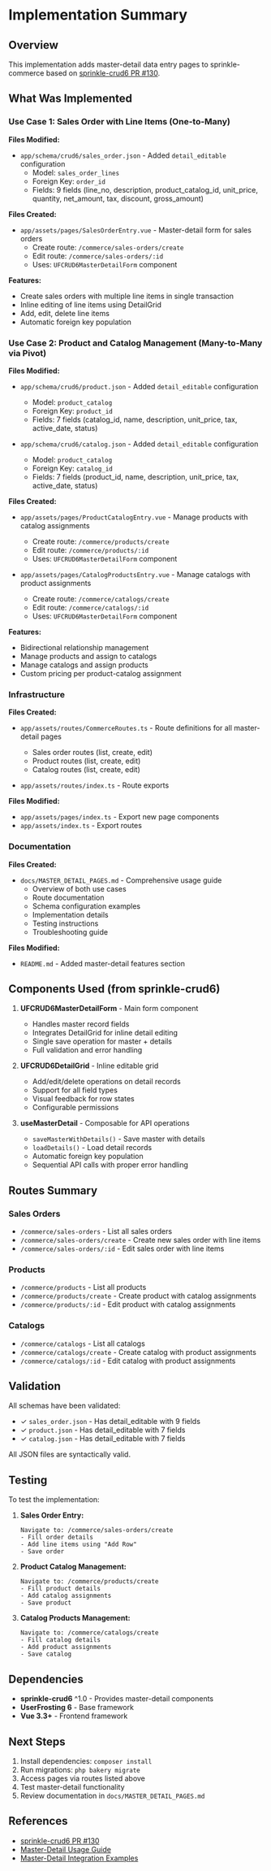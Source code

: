 # Implementation Summary

## Overview
This implementation adds master-detail data entry pages to sprinkle-commerce based on [sprinkle-crud6 PR #130](https://github.com/ssnukala/sprinkle-crud6/pull/130).

## What Was Implemented

### Use Case 1: Sales Order with Line Items (One-to-Many)

**Files Modified:**
- `app/schema/crud6/sales_order.json` - Added `detail_editable` configuration
  - Model: `sales_order_lines`
  - Foreign Key: `order_id`
  - Fields: 9 fields (line_no, description, product_catalog_id, unit_price, quantity, net_amount, tax, discount, gross_amount)

**Files Created:**
- `app/assets/pages/SalesOrderEntry.vue` - Master-detail form for sales orders
  - Create route: `/commerce/sales-orders/create`
  - Edit route: `/commerce/sales-orders/:id`
  - Uses: `UFCRUD6MasterDetailForm` component

**Features:**
- Create sales orders with multiple line items in single transaction
- Inline editing of line items using DetailGrid
- Add, edit, delete line items
- Automatic foreign key population

### Use Case 2: Product and Catalog Management (Many-to-Many via Pivot)

**Files Modified:**
- `app/schema/crud6/product.json` - Added `detail_editable` configuration
  - Model: `product_catalog`
  - Foreign Key: `product_id`
  - Fields: 7 fields (catalog_id, name, description, unit_price, tax, active_date, status)

- `app/schema/crud6/catalog.json` - Added `detail_editable` configuration
  - Model: `product_catalog`
  - Foreign Key: `catalog_id`
  - Fields: 7 fields (product_id, name, description, unit_price, tax, active_date, status)

**Files Created:**
- `app/assets/pages/ProductCatalogEntry.vue` - Manage products with catalog assignments
  - Create route: `/commerce/products/create`
  - Edit route: `/commerce/products/:id`
  - Uses: `UFCRUD6MasterDetailForm` component

- `app/assets/pages/CatalogProductsEntry.vue` - Manage catalogs with product assignments
  - Create route: `/commerce/catalogs/create`
  - Edit route: `/commerce/catalogs/:id`
  - Uses: `UFCRUD6MasterDetailForm` component

**Features:**
- Bidirectional relationship management
- Manage products and assign to catalogs
- Manage catalogs and assign products
- Custom pricing per product-catalog assignment

### Infrastructure

**Files Created:**
- `app/assets/routes/CommerceRoutes.ts` - Route definitions for all master-detail pages
  - Sales order routes (list, create, edit)
  - Product routes (list, create, edit)
  - Catalog routes (list, create, edit)

- `app/assets/routes/index.ts` - Route exports

**Files Modified:**
- `app/assets/pages/index.ts` - Export new page components
- `app/assets/index.ts` - Export routes

### Documentation

**Files Created:**
- `docs/MASTER_DETAIL_PAGES.md` - Comprehensive usage guide
  - Overview of both use cases
  - Route documentation
  - Schema configuration examples
  - Implementation details
  - Testing instructions
  - Troubleshooting guide

**Files Modified:**
- `README.md` - Added master-detail features section

## Components Used (from sprinkle-crud6)

1. **UFCRUD6MasterDetailForm** - Main form component
   - Handles master record fields
   - Integrates DetailGrid for inline detail editing
   - Single save operation for master + details
   - Full validation and error handling

2. **UFCRUD6DetailGrid** - Inline editable grid
   - Add/edit/delete operations on detail records
   - Support for all field types
   - Visual feedback for row states
   - Configurable permissions

3. **useMasterDetail** - Composable for API operations
   - `saveMasterWithDetails()` - Save master with details
   - `loadDetails()` - Load detail records
   - Automatic foreign key population
   - Sequential API calls with proper error handling

## Routes Summary

### Sales Orders
- `/commerce/sales-orders` - List all sales orders
- `/commerce/sales-orders/create` - Create new sales order with line items
- `/commerce/sales-orders/:id` - Edit sales order with line items

### Products
- `/commerce/products` - List all products
- `/commerce/products/create` - Create product with catalog assignments
- `/commerce/products/:id` - Edit product with catalog assignments

### Catalogs
- `/commerce/catalogs` - List all catalogs
- `/commerce/catalogs/create` - Create catalog with product assignments
- `/commerce/catalogs/:id` - Edit catalog with product assignments

## Validation

All schemas have been validated:
- ✓ `sales_order.json` - Has detail_editable with 9 fields
- ✓ `product.json` - Has detail_editable with 7 fields
- ✓ `catalog.json` - Has detail_editable with 7 fields

All JSON files are syntactically valid.

## Testing

To test the implementation:

1. **Sales Order Entry:**
   ```
   Navigate to: /commerce/sales-orders/create
   - Fill order details
   - Add line items using "Add Row"
   - Save order
   ```

2. **Product Catalog Management:**
   ```
   Navigate to: /commerce/products/create
   - Fill product details
   - Add catalog assignments
   - Save product
   ```

3. **Catalog Products Management:**
   ```
   Navigate to: /commerce/catalogs/create
   - Fill catalog details
   - Add product assignments
   - Save catalog
   ```

## Dependencies

- **sprinkle-crud6** ^1.0 - Provides master-detail components
- **UserFrosting 6** - Base framework
- **Vue 3.3+** - Frontend framework

## Next Steps

1. Install dependencies: `composer install`
2. Run migrations: `php bakery migrate`
3. Access pages via routes listed above
4. Test master-detail functionality
5. Review documentation in `docs/MASTER_DETAIL_PAGES.md`

## References

- [sprinkle-crud6 PR #130](https://github.com/ssnukala/sprinkle-crud6/pull/130)
- [Master-Detail Usage Guide](https://github.com/ssnukala/sprinkle-crud6/blob/main/examples/master-detail-usage.md)
- [Master-Detail Integration Examples](https://github.com/ssnukala/sprinkle-crud6/blob/main/examples/master-detail-integration.md)
